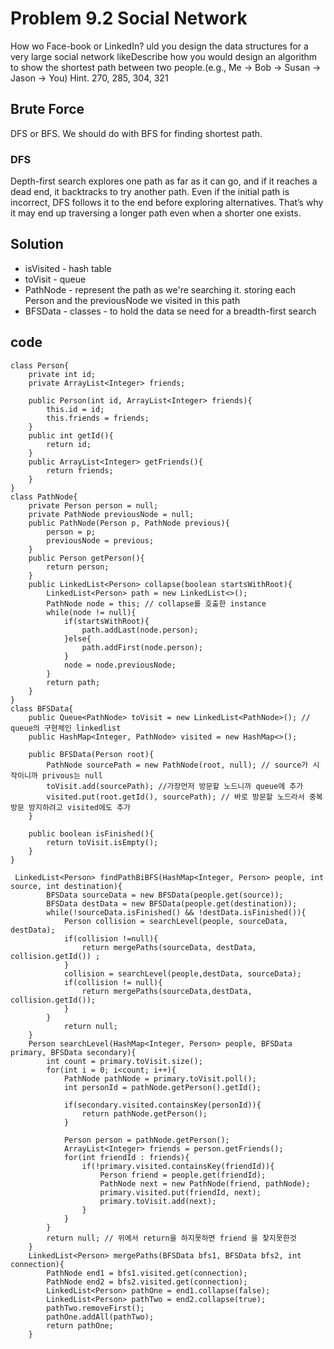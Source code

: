# Problem 9.2 Social Network
How wo Face-book or LinkedIn? uld you design the data structures for a very large social network likeDescribe how you would design an algorithm to show the shortest path between two people.(e.g., Me -> Bob -> Susan -> Jason -> You)
Hint. 270, 285, 304, 321

## Brute Force
DFS or BFS. We should do with BFS for finding shortest path.

### DFS
Depth-first search explores one path as far as it can go, and if it reaches a dead end, it backtracks to try another path. Even if the initial path is incorrect, DFS follows it to the end before exploring alternatives. That’s why it may end up traversing a longer path even when a shorter one exists.



## Solution
- isVisited - hash table
- toVisit - queue
- PathNode - represent the path as we're searching it. storing each Person and the previousNode we visited in this path
- BFSData - classes - to hold the data se need for a breadth-first search


## code
```
class Person{
    private int id;
    private ArrayList<Integer> friends;

    public Person(int id, ArrayList<Integer> friends){
        this.id = id;
        this.friends = friends;
    }
    public int getId(){
        return id;
    }
    public ArrayList<Integer> getFriends(){
        return friends;
    }
}
class PathNode{
    private Person person = null;
    private PathNode previousNode = null;
    public PathNode(Person p, PathNode previous){
        person = p;
        previousNode = previous;
    }
    public Person getPerson(){
        return person;
    }
    public LinkedList<Person> collapse(boolean startsWithRoot){
        LinkedList<Person> path = new LinkedList<>();
        PathNode node = this; // collapse를 호출한 instance
        while(node != null){
            if(startsWithRoot){
                path.addLast(node.person);
            }else{
                path.addFirst(node.person);
            }
            node = node.previousNode;
        }
        return path;
    }
}
class BFSData{
    public Queue<PathNode> toVisit = new LinkedList<PathNode>(); // queue의 구현체인 linkedlist
    public HashMap<Integer, PathNode> visited = new HashMap<>();

    public BFSData(Person root){
        PathNode sourcePath = new PathNode(root, null); // source가 시작이니까 privous는 null
        toVisit.add(sourcePath); //가장먼저 방문할 노드니까 queue에 추가
        visited.put(root.getId(), sourcePath); // 바로 방문할 노드라서 중복방문 방지하려고 visited에도 추가
    }

    public boolean isFinished(){
        return toVisit.isEmpty();
    }
}

 LinkedList<Person> findPathBiBFS(HashMap<Integer, Person> people, int source, int destination){
        BFSData sourceData = new BFSData(people.get(source));
        BFSData destData = new BFSData(people.get(destination));
        while(!sourceData.isFinished() && !destData.isFinished()){
            Person collision = searchLevel(people, sourceData, destData);
            if(collision !=null){
                return mergePaths(sourceData, destData, collision.getId()) ;
            }
            collision = searchLevel(people,destData, sourceData);
            if(collision != null){
                return mergePaths(sourceData,destData, collision.getId());
            }
        }
            return null;
    }
    Person searchLevel(HashMap<Integer, Person> people, BFSData primary, BFSData secondary){
        int count = primary.toVisit.size();
        for(int i = 0; i<count; i++){
            PathNode pathNode = primary.toVisit.poll();
            int personId = pathNode.getPerson().getId();

            if(secondary.visited.containsKey(personId)){
                return pathNode.getPerson();
            }

            Person person = pathNode.getPerson();
            ArrayList<Integer> friends = person.getFriends();
            for(int friendId : friends){
                if(!primary.visited.containsKey(friendId)){
                    Person friend = people.get(friendId);
                    PathNode next = new PathNode(friend, pathNode);
                    primary.visited.put(friendId, next);
                    primary.toVisit.add(next);
                }
            }
        }
        return null; // 위에서 return을 하지못하면 friend 을 찾지못한것
    }
    LinkedList<Person> mergePaths(BFSData bfs1, BFSData bfs2, int connection){
        PathNode end1 = bfs1.visited.get(connection);
        PathNode end2 = bfs2.visited.get(connection);
        LinkedList<Person> pathOne = end1.collapse(false);
        LinkedList<Person> pathTwo = end2.collapse(true);
        pathTwo.removeFirst();
        pathOne.addAll(pathTwo);
        return pathOne;
    }

```
